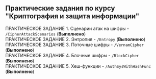 ## Практические задания по курсу "Криптография и защита информации"
ПРАКТИЧЕСКОЕ ЗАДАНИЕ 1. Сценарии атак на шифры - `/CipherAttackScenarios` (<b>Выполнено</b>)</br>
ПРАКТИЧЕСКОЕ ЗАДАНИЕ 2. Энтропия - `/Entropy` (<b>Выполнено</b>)</br>
ПРАКТИЧЕСКОЕ ЗАДАНИЕ 3. Поточные шифры - `/VernamСipher` (<b>Выполнено</b>)</br>
ПРАКТИЧЕСКОЕ ЗАДАНИЕ 4. Блочные шифры - `/BlockСipher` (<b>Выполнено</b>)</br>
ПРАКТИЧЕСКОЕ ЗАДАНИЕ 5. Хеш-функции - `/AuthSysWithHashFunc` (<b>Выполнено</b>)</br>
